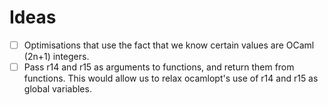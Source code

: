 # Ideas

- [ ] Optimisations that use the fact that we know certain values are OCaml (2n+1) integers.
- [ ] Pass r14 and r15 as arguments to functions, and return them from functions. This would
  allow us to relax ocamlopt's use of r14 and r15 as global variables.
